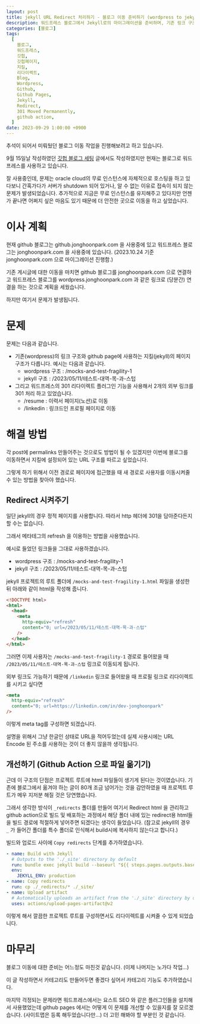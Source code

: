 ```yaml
---
layout: post
title: jekyll URL Redirect 처리하기 - 블로그 이동 준비하기 (wordpress to jekyll)
description: 워드프레스 블로그에서 Jekyll로의 마이그레이션을 준비하며, 기존 링크 구조와 Jekyll 페이지 구조의 차이로 인해 발생하는 리다이렉트 문제를 해결하는 방법을 소개합니다. 메타 태그를 활용한 301 리다이렉트를 설정하고, GitHub Actions를 통해 리다이렉트 HTML 파일을 관리하여 깔끔한 프로젝트 구조를 유지하는 방법을 설명합니다. 블로그 이동 작업과 카테고리 기능 추가에 대한 진행 상황도 공유하며, SEO 개선 방안에 대한 고민을 덧붙입니다.
categories: [블로그]
tags:
  [
    블로그,
    워드프레스,
    깃헙,
    깃헙페이지,
    지킬,
    리다이렉트,
    Blog,
    Wordpress,
    Github,
    Github Pages,
    Jekyll,
    Redirect,
    301 Moved Permanently,
    github action,
  ]
date: 2023-09-29 1:00:00 +0900
---
```


추석이 되어서 미뤄뒀던 블로그 이동 작업을 진행해보려고 하고 있습니다.

9월 15일날 작성하였던 [깃헙 블로그 세팅](/2023/09/15/깃헙-블로그-세팅) 글에서도 작성하였지만 현재는 블로그로 워드프레스를 사용하고 있습니다.

잘 사용중인데, 문제는 oracle cloud의 무료 인스턴스에 자체적으로 호스팅을 하고 있다보니
간혹가다가 서버가 shutdown 되어 있거나, 알 수 없는 이유로 접속이 되지 않는 문제가 발생되었습니다.
추가적으로 지금은 무료 인스턴스를 유지해주고 있다지만 언젠가 끝나면 어쩌지 싶은 마음도 있기 때문에
더 안전한 곳으로 이동을 하고 싶었습니다.

# 이사 계획

현재 github 블로그는 github.jonghoonpark.com 을 사용중에 있고
워드프레스 블로그는 jonghoonpark.com 을 사용중에 있습니다.
(2023.10.24 기준 jonghoonpark.com 으로 마이그레이션 진행함.)

기존 게시글에 대한 이동을 마치면 github 블로그를 jonghoonpark.com 으로 연결하고
워드프레스 블로그를 wordpress.jonghoonpark.com 과 같은 링크로 (당분간) 연결을 하는 것으로 계획을 세웠습니다.

하지만 여기서 문제가 발생됩니다.

# 문제

문제는 다음과 같습니다.

- 기존(wordpress)의 링크 구조와 github page에 사용하는 지킬(jekyll)의 페이지 구조가 다릅니다. 예시는 다음과 같습니다.
  - wordpress 구조 : /mocks-and-test-fragility-1
  - jekyll 구조 : /2023/05/11/테스트-대역-목-과-스텁
- 그리고 워드프레스의 301 리다이렉트 플러그인 기능을 사용해서 2개의 외부 링크를 301 처리 하고 있었습니다.
  - /resume : 이력서 페이지(노션)로 이동
  - /linkedin : 링크드인 프로필 페이지로 이동

# 해결 방법

각 post에 permalinks 만들어주는 것으로도 방법이 될 수 있겠지만 이번에 블로그를 이동하면서 지킬에 설정되어 있는 URL 구조를 따르고 싶었습니다.

그렇게 하기 위해서 이전 경로로 페이지에 접근했을 때 새 경로로 사용자를 이동시켜줄 수 있는 방법을 찾아야 했습니다.

## Redirect 시켜주기

일단 jekyll의 경우 정적 페이지를 사용합니다. 따라서 http 헤더에 301을 담아준다든지 할 수는 없습니다.

그래서 메타테그의 refresh 을 이용하는 방법을 사용했습니다.

예시로 들었던 링크들을 그대로 사용하겠습니다.

- wordpress 구조 : /mocks-and-test-fragility-1
- jekyll 구조 : /2023/05/11/테스트-대역-목-과-스텁

jekyll 프로젝트의 루트 폴더에 `/mocks-and-test-fragility-1.html` 파일을 생성한 뒤 아래와 같이 html을 작성해 줍니다.

```html
<!DOCTYPE html>
<html>
  <head>
    <meta
      http-equiv="refresh"
      content="0; url=/2023/05/11/테스트-대역-목-과-스텁"
    />
  </head>
</html>
```

그러면 이제 사용자는 `/mocks-and-test-fragility-1` 경로로 들어왔을 때
`/2023/05/11/테스트-대역-목-과-스텁` 링크로 이동되게 됩니다.

외부 링크도 가능하기 때문에 `/linkedin` 링크로 들어왔을 때 프로필 링크로 리다이렉트를 시키고 싶다면

```html
<meta
  http-equiv="refresh"
  content="0; url=https://linkedin.com/in/dev-jonghoonpark"
/>
```

이렇게 meta tag를 구성하면 되겠습니다.

설명을 위해서 그냥 한글인 상태로 URL을 적어두었는데 실제 사용시에는 URL Encode 된 주소를 사용하는 것이 더 좋지 않을까 생각됩니다.

## 개선하기 (Github Action 으로 파일 옮기기)

근데 이 구조의 단점은 프로젝트 루트에 html 파일들이 생기게 된다는 것이였습니다.
기존에 블로그에서 옮겨야 하는 글이 80개 조금 넘어가는 것을 감안하였을 때 프로젝트 루트가 메우 지저분 해질 것은 당연했습니다.

그래서 생각한 방식이 `_redirects` 폴더를 만들어 여기서 Redirect html 을 관리하고 github action으로 빌드 및 배포하는 과정에서 해당 폴더 내에 있는 redirect용 html들을 빌드 경로에 적절하게 넣어주면 되겠다는 생각이 들었습니다.
(참고로 jekyll의 경우 `_` 가 들어간 폴더를 특수 폴더로 인식해서 build시에 복사하지 않는다고 합니다.)

빌드와 업로드 사이에 `Copy redirects` 단계를 추가하였습니다.

```yml
- name: Build with Jekyll
  # Outputs to the './_site' directory by default
  run: bundle exec jekyll build --baseurl "${{ steps.pages.outputs.base_path }}"
  env:
    JEKYLL_ENV: production
- name: Copy redirects
  run: cp ./_redirects/* ./_site/
- name: Upload artifact
  # Automatically uploads an artifact from the './_site' directory by default
  uses: actions/upload-pages-artifact@v2
```

이렇게 해서 깔끔한 프로젝트 루트를 구성하면서도 리다이렉트를 시켜줄 수 있게 되었습니다.

# 마무리

블로그 이동에 대한 준비는 어느정도 마친것 같습니다.
(이제 나머지는 노가다 작업...)

이 글 작성하면서 카테고리도 만들어두면 좋겠다 싶어서 카테고리 기능도 추가하였습니다.

마지막 걱정되는 문제라면
워드프레스에서는 요스트 SEO 와 같은 플러그인들을 설치해서 사용했었는데
github pages 에서는 어떻게 이 문제를 개선할 수 있을지를 잘 모르겠습니다.
(사이트맵은 등록 해두었습니다만...)
더 고민 해봐야 할 부분인 것 같습니다.
